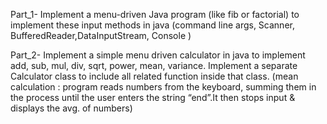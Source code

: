 Part_1- Implement a menu-driven Java program (like fib or factorial) to implement these input methods in java (command line args, Scanner, BufferedReader,DataInputStream, Console ) 

Part_2- Implement a simple menu driven calculator in java to implement add, sub, mul, div, sqrt, power, mean, variance. Implement a separate Calculator class to include all related function inside that class. (mean calculation : program reads numbers from the keyboard, summing them in the process until the user enters the string “end”.It then stops input & displays the avg. of numbers) 
